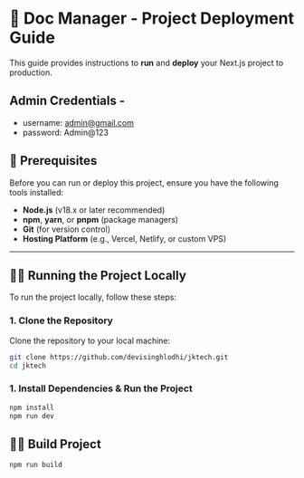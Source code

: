 # 🚀 Doc Manager - Project Deployment Guide

This guide provides instructions to **run** and **deploy** your Next.js project to production.

## Admin Credentials - 

- username: admin@gmail.com
- password: Admin@123

## 🧾 Prerequisites

Before you can run or deploy this project, ensure you have the following tools installed:

- **Node.js** (v18.x or later recommended)
- **npm**, **yarn**, or **pnpm** (package managers)
- **Git** (for version control)
- **Hosting Platform** (e.g., Vercel, Netlify, or custom VPS)

---


## 🏃‍♂️ Running the Project Locally

To run the project locally, follow these steps:

### 1. Clone the Repository

Clone the repository to your local machine:

```bash
git clone https://github.com/devisinghlodhi/jktech.git
cd jktech

```

### 1. Install Dependencies & Run the Project

```bash
npm install
npm run dev

```

## 🏃‍♂️ Build Project

```bash
npm run build
```


